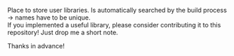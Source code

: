 Place to store user libraries. Is automatically searched by the build process -> names have to be unique.  
If you implemented a useful library, please consider contributing it to this repository! Just drop me a short note.  

Thanks in advance! 
